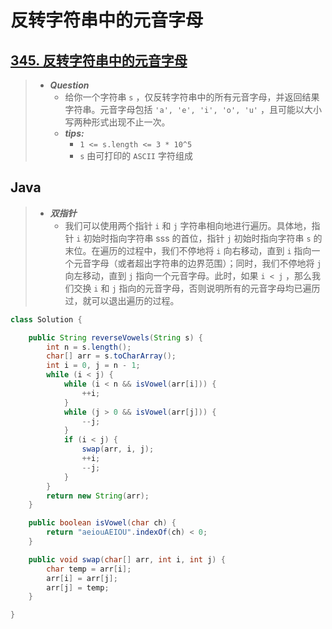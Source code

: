 # 反转字符串中的元音字母

## [345. 反转字符串中的元音字母](https://leetcode.cn/problems/reverse-vowels-of-a-string/)

> - ***Question***
>   - 给你一个字符串 `s` ，仅反转字符串中的所有元音字母，并返回结果字符串。元音字母包括 `'a', 'e', 'i', 'o', 'u'` ，且可能以大小写两种形式出现不止一次。
>   - ***tips:***
>     - `1 <= s.length <= 3 * 10^5`
>     - `s` 由可打印的 `ASCII` 字符组成

## Java

> - ***双指针***
>   - 我们可以使用两个指针 `i` 和 `j` 字符串相向地进行遍历。具体地，指针 `i` 初始时指向字符串 sss 的首位，指针 `j` 初始时指向字符串 `s` 的末位。在遍历的过程中，我们不停地将 `i` 向右移动，直到 `i` 指向一个元音字母（或者超出字符串的边界范围）；同时，我们不停地将 `j` 向左移动，直到 `j` 指向一个元音字母。此时，如果 `i < j` ，那么我们交换 `i` 和 `j` 指向的元音字母，否则说明所有的元音字母均已遍历过，就可以退出遍历的过程。

```java
class Solution {

    public String reverseVowels(String s) {
        int n = s.length();
        char[] arr = s.toCharArray();
        int i = 0, j = n - 1;
        while (i < j) {
            while (i < n && isVowel(arr[i])) {
                ++i;
            }
            while (j > 0 && isVowel(arr[j])) {
                --j;
            }
            if (i < j) {
                swap(arr, i, j);
                ++i;
                --j;
            }
        }
        return new String(arr);
    }

    public boolean isVowel(char ch) {
        return "aeiouAEIOU".indexOf(ch) < 0;
    }

    public void swap(char[] arr, int i, int j) {
        char temp = arr[i];
        arr[i] = arr[j];
        arr[j] = temp;
    }

}
```
